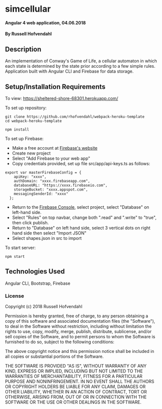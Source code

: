 # simcellular

#### Angular 4 web application, 04.06.2018

#### By Russell Hofvendahl

## Description

An implementation of Conway's Game of Life, a cellular automaton in which each state is determined by the state prior according to a few simple rules. Application built with Angular CLI and Firebase for data storage.

## Setup/Installation Requirements

To view:
https://sheltered-shore-68301.herokuapp.com/

To set up repository:
```
git clone https://github.com/rhofvendahl/webpack-heroku-template
cd webpack-heroku-template

npm install

```
To set up Firebase:
* Make a free account at [Firebase's website](http://firebase.google.com/)
* Create new project
* Select "Add Firebase to your web app"
* Copy credentials provided, set up file src/app/api-keys.ts as follows:
```
export var masterFirebaseConfig = {
    apiKey: "xxxx",
    authDomain: "xxxx.firebaseapp.com",
    databaseURL: "https://xxxx.firebaseio.com",
    storageBucket: "xxxx.appspot.com",
    messagingSenderId: "xxxx"
  };
```
* Return to the [Firebase Console](https://console.firebase.google.com/), select project, select "Database" on left-hand side.
* Select "Rules" on top navbar, change both ".read" and ".write" to "true", then click publish.
* Return to "Database" on left hand side, select 3 vertical dots on right hand side then select "Import JSON"
* Select shapes.json in src to import

To start server:
```
npm start
```

## Technologies Used

Angular CLI, Bootstrap, Firebase

### License

Copyright (c) 2018 Russell Hofvendahl

Permission is hereby granted, free of charge, to any person obtaining a copy of this software and associated documentation files (the "Software"), to deal in the Software without restriction, including without limitation the rights to use, copy, modify, merge, publish, distribute, sublicense, and/or sell copies of the Software, and to permit persons to whom the Software is furnished to do so, subject to the following conditions:

The above copyright notice and this permission notice shall be included in all copies or substantial portions of the Software.

THE SOFTWARE IS PROVIDED "AS IS", WITHOUT WARRANTY OF ANY KIND, EXPRESS OR IMPLIED, INCLUDING BUT NOT LIMITED TO THE WARRANTIES OF MERCHANTABILITY, FITNESS FOR A PARTICULAR PURPOSE AND NONINFRINGEMENT. IN NO EVENT SHALL THE AUTHORS OR COPYRIGHT HOLDERS BE LIABLE FOR ANY CLAIM, DAMAGES OR OTHER LIABILITY, WHETHER IN AN ACTION OF CONTRACT, TORT OR OTHERWISE, ARISING FROM, OUT OF OR IN CONNECTION WITH THE SOFTWARE OR THE USE OR OTHER DEALINGS IN THE SOFTWARE.
